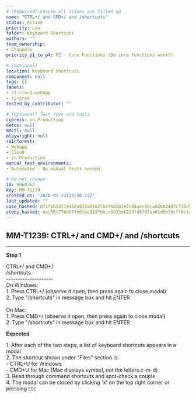 ```yaml
---
# (Required) Ensure all values are filled up
name: "CTRL+/ and CMD+/ and /shortcuts"
status: Active
priority: Low
folder: Keyboard Shortcuts
authors: ""
team_ownership: 
- Channels
priority_p1_to_p4: P2 - Core Functions (Do core functions work?)

# (Optional)
location: Keyboard Shortcuts
component: null
tags: []
labels: 
- rf-cloud-webapp
- cy-prod
tested_by_contributor: ""

# (Optional) Test type and tools
cypress: in Production
detox: null
mmctl: null
playwright: null
rainforest: 
- Webapp
- Cloud
- in Production
manual_test_environments:
- Automated - No manual tests needed

# Do not change
id: 4064362
key: MM-T1239
created_on: "2020-01-23T13:38:23Z"
last_updated: ""
case_hashed: d71f6b43f1940da933a81827b4f6d201e7c84a4c9dca82bb2407cf25d524df0be7cfa0e4a61386292e31914ede01e9c5
steps_hashed: bec50c770d67f661bc9197decc0b33ab220fd8f8faa01d0b3dc7f6c1c597d8d4a87b3503022f41734ac0021a89677a75
---
```


<!-- (Auto-generated) Based on frontmatter's "key" and "name" -->

## MM-T1239: CTRL+/ and CMD+/ and /shortcuts

---

**Step 1**

CTRL+/ and CMD+/\
/shortcuts\
\--------------------\
On Windows:\
1\. Press CTRL+/ (observe it open, then press again to close modal)\
2\. Type "/shortcuts" in message box and hit ENTER\
\
On Mac:\
1\. Press CMD+/ (observe it open, then press again to close modal)\
2\. Type "/shortcuts" in message box and hit ENTER

**Expected**

1\. After each of the two steps, a list of keyboard shortcuts appears in a modal\
2\. The shortcut shown under "Files" section is:\
\- CTRL+U for Windows\
\- CMD+U for Mac (Mac displays symbol, not the letters c-m-d)\
3\. Read through command shortcuts and spot-check a couple\
4\. The modal can be closed by clicking 'x' on the top right corner or pressing `ESC`
